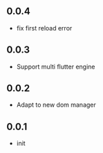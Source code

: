 ## 0.0.4

- fix first reload error

## 0.0.3

- Support multi flutter engine

## 0.0.2

- Adapt to new dom manager

## 0.0.1

- init

